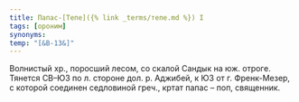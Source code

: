 ```yaml
---
title: Папас-[Тепе]({% link _terms/тепе.md %}) I
tags: [ороним]
synonyms:
temp: "[&В-13&]"
---
```


Волнистый хр., поросший лесом, со скалой Сандык на юж. отроге. Тянется СВ–ЮЗ по
л. стороне дол. р. Аджибей, к ЮЗ от г. Френк-Мезер, с которой соединен
седловиной греч., кртат папас – поп, священник.
